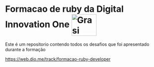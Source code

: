 # Formacao de ruby da Digital Innovation One <img align="center" alt="Grasi" height="70" width="80" src="https://media.giphy.com/media/jsNIKFrb6wZzKOXerG/giphy.gif">

Este é um repositorio contendo todos os desafios que foi apresentado durante a formação

https://web.dio.me/track/formacao-ruby-developer
